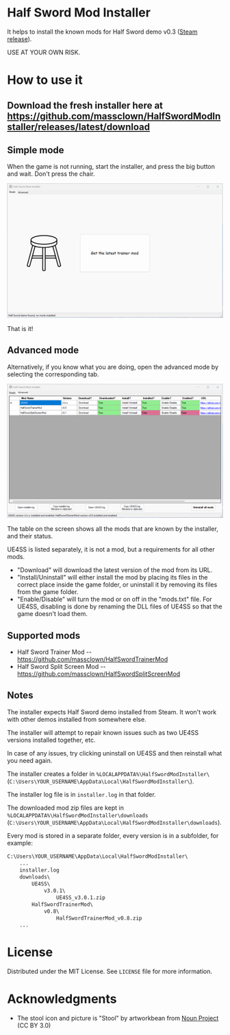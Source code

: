 # Half Sword Mod Installer

It helps to install the known mods for Half Sword demo v0.3 ([Steam release](https://store.steampowered.com/app/2397300/Half_Sword/)).

USE AT YOUR OWN RISK.

# How to use it

## Download the fresh installer here at https://github.com/massclown/HalfSwordModInstaller/releases/latest/download

## Simple mode
When the game is not running, start the installer, and press the big button and wait. Don't press the chair.

![Alt text](images/ui_basic.png?raw=true "Screenshot of installer in simple mode")

That is it!

## Advanced mode
Alternatively, if you know what you are doing, open the advanced mode by selecting the corresponding tab.

![Alt text](images/ui_advanced.png?raw=true "Screenshot of installer in advanced mode")

The table on the screen shows all the mods that are known by the installer, and their status.

UE4SS is listed separately, it is not a mod, but a requirements for all other mods.

* "Download" will download the latest version of the mod from its URL.
* "Install/Uninstall" will either install the mod by placing its files in the correct place inside the game folder,
or uninstall it by removing its files from the game folder.
* "Enable/Disable" will turn the mod or on off in the "mods.txt" file. For UE4SS, disabling is done by renaming the DLL files of UE4SS so that the game doesn't load them.

## Supported mods
* Half Sword Trainer Mod -- https://github.com/massclown/HalfSwordTrainerMod
* Half Sword Split Screen Mod -- https://github.com/massclown/HalfSwordSplitScreenMod

## Notes

The installer expects Half Sword demo installed from Steam. It won't work with other demos installed from somewhere else.

The installer will attempt to repair known issues such as two UE4SS versions installed together, etc.

In case of any issues, try clicking uninstall on UE4SS and then reinstall what you need again.

The installer creates a folder in `%LOCALAPPDATA%\HalfSwordModInstaller\` (`C:\Users\YOUR_USERNAME\AppData\Local\HalfSwordModInstaller\`).

The installer log file is in `installer.log` in that folder.

The downloaded mod zip files are kept in `%LOCALAPPDATA%\HalfSwordModInstaller\downloads`
(`C:\Users\YOUR_USERNAME\AppData\Local\HalfSwordModInstaller\downloads`).

Every mod is stored in a separate folder, every version is in a subfolder, for example:

```
C:\Users\YOUR_USERNAME\AppData\Local\HalfSwordModInstaller\
    ...
    installer.log
    downloads\
        UE4SS\
            v3.0.1\
                UE4SS_v3.0.1.zip
        HalfSwordTrainerMod\
            v0.8\
                HalfSwordTrainerMod_v0.8.zip
    ...

```


# License

Distributed under the MIT License. See `LICENSE` file for more information.

# Acknowledgments
* The stool icon and picture is "Stool" by artworkbean from [Noun Project](https://thenounproject.com/) (CC BY 3.0)